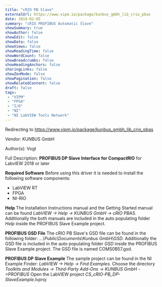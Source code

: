 ```yaml
---
title: "cRIO PB Slave"
externalUrl: https://www.vipm.io/package/kunbus_gmbh_lib_crio_pbas
date: 2019-02-05
summary: "cRIO PROFIBUS Automatic Slave"
showSummary: true
showAuthor: false
showEdit: false
showData: false
showViews: false
showReadingTime: false
showWordCount: false
showBreadcrumbs: false
showHeadingAnchors: false
sharingLinks: false
showZenMode: false
showPagination: false
showRelatedContent: false
draft: false
tags:
 - "VIPM"
 - "FPGA"
 - "I/O"
 - "NI"
 - "NI LabVIEW Tools Network"
---
```


Redirecting to https://www.vipm.io/package/kunbus_gmbh_lib_crio_pbas

Vendor: KUNBUS GmbH

Author(s): Vogt
 
Full Description:
**PROFIBUS DP Slave Interface for CompactRIO**
for LabvIEW 2018 or later

**Required Software**
Before using this driver it is needed to install the following software components:
   - LabVIEW RT
   - FPGA
   - NI-RIO

**Help**
The Installation Instructions manual and the Getting Started manual can be found *LabVIEW -> Help -> KUNBUS GmbH -> cRIO PBAS*.
Additionally the both manuals are included in the auto populating folder *Help* inside the PROFIBUS Slave Example project.

**PROFIBUS GSD File**
The cRIO PB Slave's GSD file can be found in the following folder: *...\\Public\\Documents\\Kunbus GmbH\\GSD*. 
Additionally the GSD file is included in the auto populating folder *GSD* inside the PROFIBUS Slave Example project.
The GSD file is named COMS0B57.gsd.

**PROFIBUS DP Slave Example**
The sample project can be found in the NI Example Finder: *LabVIEW -> Help -> Find Examples*.
Choose the directory *Toolkits and Modules -> Third-Party Add-Ons -> KUNBUS GmbH ->PROFIBUS*
Open the LabVIEW project *CS_cRIO-PB_DP-SlaveExample.lvproj*